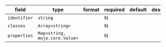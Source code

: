 | field | type | format | required | default | description |
|---|---|---|---|---|---|
| `identifier` | `string` |  | N |  |  |
| `classes` | `Array<string>` |  | N |  |  |
| `properties` | `Map<string, mojo.core.Value>` |  | N |  |  |
